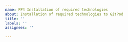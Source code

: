 ```yaml
---
name: PP4 Installation of required technologies
about: Installation of required technologies to GitPod
title: ''
labels: ''
assignees: ''

---
```



